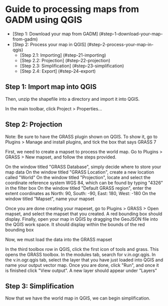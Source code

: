 # Guide to processing maps from GADM using QGIS

- [Step 1: Download your map from GADM] (#step-1-download-your-map-from-gadm)
- [Step 2: Process your map in QGIS] (#step-2-process-your-map-in-qgis)
  * [Step 2.1: Importing] (#step-21-importing)
  * [Step 2.2: Projection] (#step-22-projection)
  * [Step 2.3: Simplification] (#step-23-simplification)
  * [Step 2.4: Export] (#step-24-export)

## Step 1: Import map into QGIS
Then, unzip the shapefile into a directory and import it into QGIS.

In the main toolbar, click Project > Properties...

## Step 2: Projection
Note: Be sure to have the GRASS plugin shown on QGIS. To show it, go to Plugins > Manage and install plugins, and tick the box that says GRASS 7

First, we need to create a mapset to process the world map. 
Go to Plugins > GRASS > New mapset, and follow the steps provided. 

On the window titled "GRASS Database", simply decide where to store your map data
On the window titled "GRASS Location", create a new location called "World"
On the window titled "Projection", locate and select the coordinate reference system WGS 84, which can be found by typing "4326" in the filter box
On the window titled "Default GRASS region", enter the extent coordinates as North: 90, South: -90, East: 180, West: -180
On the window titled "Mapset", name your mapset

Once you are done creating your mapeset, go to Plugins > GRASS > Open mapset, and select the mapset that you created. A red bounding box should display.
Finally, open your map in QGIS by dragging the GeoJSON file into the QGIS work space. It should display within the bounds of the red bounding box

Now, we must load the data into the GRASS mapset

In the third toolbox row in QGIS, click the first icon of tools and grass. This opens the GRASS toolbox.
In the modules tab, search for v.in.ogr.qgis.
In the v.in.ogr.qgis tab, select the layer that you have just loaded into QGIS and name your output vector map. 
Once you are done, click "Run", and once it is finished click "View output". A new layer should appear under "Layers"

## Step 3: Simplification
Now that we have the world map in QGIS, we can begin simplification. 
